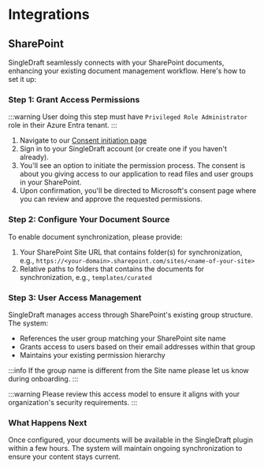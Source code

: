 # Integrations

## SharePoint

SingleDraft seamlessly connects with your SharePoint documents, enhancing your
existing document management workflow. Here's how to set it up:

### Step 1: Grant Access Permissions

:::warning
User doing this step must have `Privileged Role Administrator` role in
their Azure Entra tenant.
:::

1. Navigate to our [Consent initiation page](https://sp.singledraft.ai)
1. Sign in to your SingleDraft account (or create one if you haven't already).
1. You'll see an option to initiate the permission process. The consent is about
   you giving access to our application to read files and user groups
   in your SharePoint.
1. Upon confirmation, you'll be directed to Microsoft's consent page where you can
   review and approve the requested permissions.

### Step 2: Configure Your Document Source

To enable document synchronization, please provide:

1. Your SharePoint Site URL that contains folder(s) for synchronization, e.g.,
   `https://<your-domain>.sharepoint.com/sites/<name-of-your-site>`
1. Relative paths to folders that contains the documents for synchronization, e.g.,
   `templates/curated`

### Step 3: User Access Management

SingleDraft manages access through SharePoint's existing group structure. The system:

- References the user group matching your SharePoint site name
- Grants access to users based on their email addresses within that group
- Maintains your existing permission hierarchy

:::info
If the group name is different from the Site name please let us know during onboarding.
:::

:::warning
Please review this access model to ensure it aligns with your organization's
security requirements.
:::

### What Happens Next
Once configured, your documents will be available in the SingleDraft plugin within
a few hours. The system will maintain ongoing synchronization to ensure your
content stays current.
